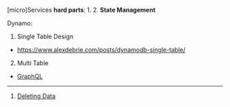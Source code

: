 [micro]Services **hard parts**:
1. 
2. **State Management**

Dynamo:
1. Single Table Design
* https://www.alexdebrie.com/posts/dynamodb-single-table/
2. Multi Table
* [GraphQL](https://www.alexdebrie.com/posts/dynamodb-single-table/#graphql--single-table-design)

----

1. [Deleting Data](https://blog.twitter.com/engineering/en_us/topics/infrastructure/2020/deleting-data-distributed-throughout-your-microservices-architecture.html)
